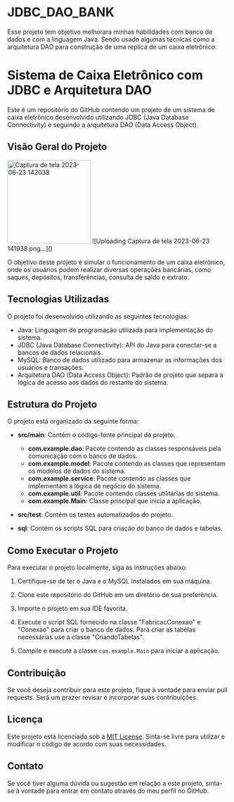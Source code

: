 # JDBC_DAO_BANK
Esse projeto tem objetivo melhorara minhas habilidades com banco de dados e com a linguagem Java. Sendo usado algumas técnicas como a arquitetura DAO para construção de uma replica de um caixa eletrônico.
# Sistema de Caixa Eletrônico com JDBC e Arquitetura DAO

Este é um repositório do GitHub contendo um projeto de um sistema de caixa eletrônico desenvolvido utilizando JDBC (Java Database Connectivity) e seguindo a arquitetura DAO (Data Access Object).

## Visão Geral do Projeto
<img width="189" alt="Captura de tela 2023-06-23 142038" src="https://github.com/DevRodrigoSantana/JDBC_DAO_BANK/assets/127454248/7e3455a4-aea0-4a2f-a21a-6118fcddb0a3">
![Uploading Captura de tela 2023-06-23 141938.png…]()

O objetivo deste projeto é simular o funcionamento de um caixa eletrônico, onde os usuários podem realizar diversas operações bancárias, como saques, depósitos, transferências, consulta de saldo e extrato.



## Tecnologias Utilizadas

O projeto foi desenvolvido utilizando as seguintes tecnologias:

- Java: Linguagem de programação utilizada para implementação do sistema.
- JDBC (Java Database Connectivity): API do Java para conectar-se a bancos de dados relacionais.
- MySQL: Banco de dados utilizado para armazenar as informações dos usuários e transações.
- Arquitetura DAO (Data Access Object): Padrão de projeto que separa a lógica de acesso aos dados do restante do sistema.

## Estrutura do Projeto

O projeto está organizado da seguinte forma:

- **src/main**: Contém o código-fonte principal do projeto.
  - **com.example.dao**: Pacote contendo as classes responsáveis pela comunicação com o banco de dados.
  - **com.example.model**: Pacote contendo as classes que representam os modelos de dados do sistema.
  - **com.example.service**: Pacote contendo as classes que implementam a lógica de negócio do sistema.
  - **com.example.util**: Pacote contendo classes utilitárias do sistema.
  - **com.example.Main**: Classe principal que inicia a aplicação.

- **src/test**: Contém os testes automatizados do projeto.

- **sql**: Contém os scripts SQL para criação do banco de dados e tabelas.

## Como Executar o Projeto

Para executar o projeto localmente, siga as instruções abaixo:

1. Certifique-se de ter o Java e o MySQL instalados em sua máquina.

2. Clone este repositório do GitHub em um diretório de sua preferência.

3. Importe o projeto em sua IDE favorita.

4. Execute o script SQL fornecido na classe "FabricacConexao" e "Conexao"  para criar o banco de dados. Para criar as tabelas necessárias use a classe "CriandoTabelas".

5. Compile e execute a classe `com.example.Main` para iniciar a aplicação.

## Contribuição

Se você deseja contribuir para este projeto, fique à vontade para enviar pull requests. Será um prazer revisar e incorporar suas contribuições.

## Licença

Este projeto está licenciado sob a [MIT License](https://opensource.org/licenses/MIT). Sinta-se livre para utilizar e modificar o código de acordo com suas necessidades.

## Contato

Se você tiver alguma dúvida ou sugestão em relação a este projeto, sinta-se à vontade para entrar em contato através do meu perfil no GitHub.
